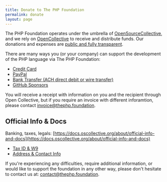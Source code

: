 ```yaml
---
title: Donate to The PHP Foundation
permalink: donate
layout: page
---
```


The PHP Foundation operates under the umbrella of [OpenSourceCollective](https://www.oscollective.org/), and we rely on [OpenCollective](https://opencollective.com/phpfoundation) to receive and distribute funds. Our donations and expenses are [public and fully transparent](https://opencollective.com/phpfoundation#category-BUDGET).

There are many ways you (or your company) can support the development of the PHP language via&nbsp;The&nbsp;PHP&nbsp;Foundation:

* [Credit Card](https://opencollective.com/phpfoundation/contribute)
* [PayPal](https://opencollective.com/phpfoundation/contribute)
* [Bank Transfer (ACH direct debit or wire transfer)](https://opencollective.com/phpfoundation/contribute)
* [GitHub Sponsors](https://github.com/sponsors/ThePHPF)

You will receive a receipt with information on you and the recipient through Open Collective, but if you require an invoice with different inforamtion, please contact [invoice@thephp.foundation](mailto:invoice@thephp.foundation).

## Official Info & Docs

Banking, taxes, legals:
[https://docs.oscollective.org/about/official-info-and-docs](https://docs.oscollective.org/about/official-info-and-docs) 

* [Tax ID & W9](https://docs.oscollective.org/about/official-info-and-docs#tax-id-and-w9)
* [Address & Contact Info](https://docs.oscollective.org/about/official-info-and-docs#address-and-contact-info)

If you're experiencing any difficulties, require additional information, or would like to support the foundation in any other way, please don't hesitate to contact us at: [contact@thephp.foundation](mailto:contact@thephp.foundation).
